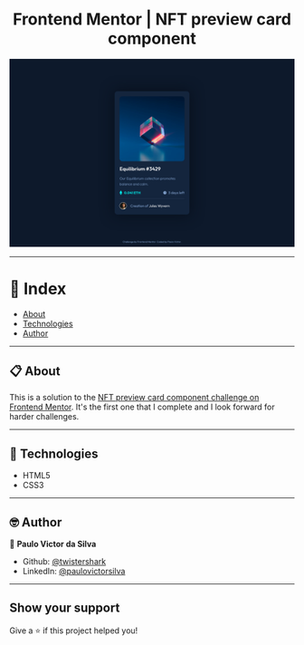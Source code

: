 <h1 align="center">
  Frontend Mentor | NFT preview card component
</h1>

<p align="center">
  <img alt="Cover" src="https://github.com/twistershark/frontend-mentor/blob/main/01-nftPreviewCard/screenshot.png" />
</p>

---

# 📑 Index

- [About](#-about)
- [Technologies](#-technologies)
- [Author](#-author)

---

## 📋 About

This is a solution to the [NFT preview card component challenge on Frontend Mentor](https://www.frontendmentor.io/challenges/nft-preview-card-component-SbdUL_w0U). It's the first one that I complete and I look forward for harder challenges.

---

## 🚀 Technologies

- HTML5
- CSS3

---

## 🤓 Author

👤 **Paulo Victor da Silva**

- Github: [@twistershark](https://github.com/twistershark)
- LinkedIn: [@paulovictorsilva](https://linkedin.com/in/paulovictorsilva)

---

## Show your support

Give a ⭐️ if this project helped you!
